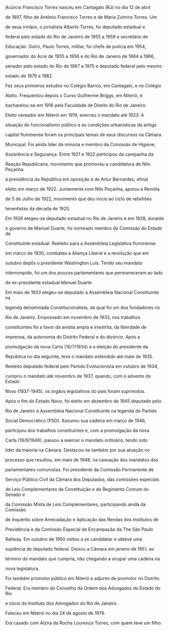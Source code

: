 

*Acúrcio Francisco Torres* nasceu em Cantagalo (RJ) no dia 12 de abril

de 1897, filho de Antônio Francisco Torres e de Maria Zulmira Torres. Um

de seus irmãos, o jornalista Alberto Torres, foi deputado estadual e

federal pelo estado do Rio de Janeiro de 1955 a 1959 e secretário de

Educação. Outro, Paulo Torres, militar, foi chefe de polícia em 1954,

governador do Acre de 1955 a 1956 e do Rio de Janeiro de 1964 a 1966,

senador pelo estado do Rio de 1967 a 1975 e deputado federal pelo mesmo

estado de 1979 a 1982.



Fez seus primeiros estudos no Colégio Barros, em Cantagalo, e no Colégio

Abílio. Frequentou depois o Curso Guilherme Briggs, em Niterói, e

bacharelou-se em 1916 pela Faculdade de Direito do Rio de Janeiro.



Eleito vereador em Niterói em 1919, exerceu o mandato até 1923. A

situação do funcionalismo público e as condições urbanísticas da antiga

capital fluminense foram os principais temas de seus discursos na Câmara

Municipal. Foi ainda líder da minoria e membro da Comissão de Higiene,

Assistência e Segurança. Entre 1921 e 1922 participou da campanha da

Reação Republicana, movimento que promoveu a candidatura de Nilo Peçanha

à presidência da República em oposição à de Artur Bernardes, afinal

eleito em março de 1922. Juntamente com Nilo Peçanha, apoiou a Revolta

de 5 de Julho de 1922, movimento que deu início ao ciclo de rebeliões

tenentistas da década de 1920.



Em 1926 elegeu-se deputado estadual no Rio de Janeiro e em 1928, durante

o governo de Manuel Duarte, foi nomeado membro da Comissão do Estado da

Constituinte estadual. Reeleito para a Assembleia Legislativa fluminense

em março de 1930, combateu a Aliança Liberal e a revolução que em

outubro depôs o presidente Washington Luís. Tendo seu mandato

interrompido, foi um dos poucos parlamentares que permaneceram ao lado

do ex-presidente estadual Manuel Duarte.



Em maio de 1933 elegeu-se deputado à Assembleia Nacional Constituinte na

legenda denominada Constitucionalista, da qual foi um dos fundadores no

Rio de Janeiro. Empossado em novembro de 1933, nos trabalhos

constituintes foi a favor da anistia ampla e irrestrita, da liberdade de

imprensa, da autonomia do Distrito Federal e do divórcio. Após a

promulgação da nova Carta (16/7/1934) e a eleição do presidente da

República no dia seguinte, teve o mandato estendido até maio de 1935.

Reeleito deputado federal pelo Partido Evolucionista em outubro de 1934,

cumpriu o mandato até novembro de 1937, quando, com o advento do Estado

Novo (1937-1945), os órgãos legislativos do país foram suprimidos.



Após o fim do Estado Novo, foi eleito em dezembro de 1945 deputado pelo

Rio de Janeiro à Assembleia Nacional Constituinte na legenda do Partido

Social Democrático (PSD). Assumiu sua cadeira em março de 1946,

participou dos trabalhos constituintes e, com a promulgação da nova

Carta (18/9/1946), passou a exercer o mandato ordinário, tendo sido

líder da maioria na Câmara. Destacou-se também por sua atuação no

processo que resultou, em maio de 1948, na cassação dos mandatos dos

parlamentares comunistas. Foi presidente da Comissão Permanente de

Serviço Público Civil da Câmara dos Deputados, das comissões especiais

de Leis Complementares da Constituição e de Regimento Comum do Senado e

da Comissão Mista de Leis Complementares, participando ainda da Comissão

de Inquérito sobre Arrecadação e Aplicação das Rendas dos Institutos de

Previdência e da Comissão Especial de Encampação da The São Paulo

Railway. Em outubro de 1950 voltou a se candidatar e obteve uma

suplência de deputado federal. Deixou a Câmara em janeiro de 1951, ao

término do mandato que cumpria, não chegando a ocupar uma cadeira na

nova legislatura.



Foi também promotor público em Niterói e adjunto de promotor no Distrito

Federal. Era membro do Conselho da Ordem dos Advogados do Estado do Rio

e sócio do Instituto dos Advogados do Rio de Janeiro.



Faleceu em Niterói no dia 24 de agosto de 1976.



Era casado com Alzira da Rocha Lourenço Torres, com quem teve um filho.



